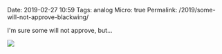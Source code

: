 Date: 2019-02-27 10:59
Tags: analog
Micro: true
Permalink: /2019/some-will-not-approve-blackwing/

I'm sure some will not approve, but...

![](/_img/2019/2019-02-27_Blackwing-Natural-pencil-sharpened-at-both-endsA.jpg)
